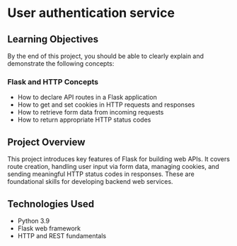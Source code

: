 # User authentication service

## Learning Objectives

By the end of this project, you should be able to clearly explain and demonstrate the following concepts:

### Flask and HTTP Concepts

- How to declare API routes in a Flask application
- How to get and set cookies in HTTP requests and responses
- How to retrieve form data from incoming requests
- How to return appropriate HTTP status codes

## Project Overview

This project introduces key features of Flask for building web APIs. It covers route creation, handling user input via form data, managing cookies, and sending meaningful HTTP status codes in responses. These are foundational skills for developing backend web services.

## Technologies Used

- Python 3.9
- Flask web framework
- HTTP and REST fundamentals